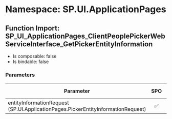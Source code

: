 # Namespace: SP.UI.ApplicationPages

## Function Import: SP_UI_ApplicationPages_ClientPeoplePickerWebServiceInterface_GetPickerEntityInformation

- Is composable: false
- Is bindable: false

### Parameters

Parameter | SPO | SP 2019 | SP 2016 | SP 2013
----------|:---:|:-------:|:-------:|:-------
entityInformationRequest (SP.UI.ApplicationPages.PickerEntityInformationRequest) | ✅ | ✅ | ❌ | ❌
